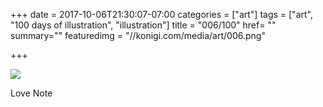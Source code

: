 +++
date = 2017-10-06T21:30:07-07:00
categories = ["art"]
tags = ["art", "100 days of illustration", "illustration"]
title = "006/100"
href= ""
summary=""
featuredimg = "//konigi.com/media/art/006.png"

+++

<img src="//konigi.com/media/art/006.png" />

Love Note
